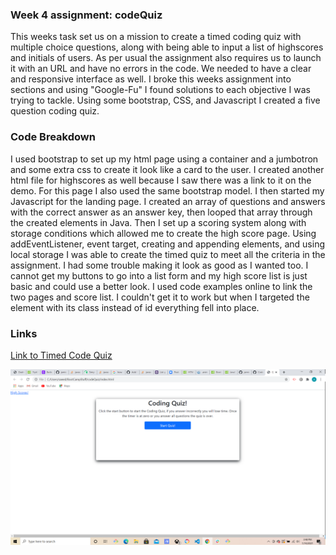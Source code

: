 ### Week 4 assignment:  codeQuiz

This weeks task set us on a mission to create a timed coding quiz with multiple choice questions, along with being able to input a list of highscores and initials of users.  As per usual the assignment also requires us to launch it with an URL and have no errors in the code.  We needed to have a clear and responsive interface as well.  I broke this weeks assignment into sections and using "Google-Fu" I found solutions to each objective I was trying to tackle.  Using some bootstrap, CSS, and Javascript I created a five question coding quiz.  

### Code Breakdown

I used bootstrap to set up my html page using a container and a jumbotron and some extra css to create it look like a card to the user.  I created another html file for highscores as well because I saw there was a link to it on the demo.  For this page I also used the same bootstrap model.  I then started my Javascript for the landing page.  I created an array of questions and answers with the correct answer as an answer key, then looped that array through the created elements in Java.  Then I set up a scoring system along with storage conditions which allowed me to create the high score page.  Using addEventListener, event target, creating and appending elements, and using local storage I was able to create the timed quiz to meet all the criteria in the assignment.  I had some trouble making it look as good as I wanted too.  I cannot get my buttons to go into a list form and my high score list is just basic and could use a better look.  I used code examples online to link the two pages and score list.  I couldn't get it to work but when I targeted the element with its class instead of id everything fell into place.  


### Links 

[Link to Timed Code Quiz](https://haru2727.github.io/passwordGenHW3/)


![](demo_image/demo.png)